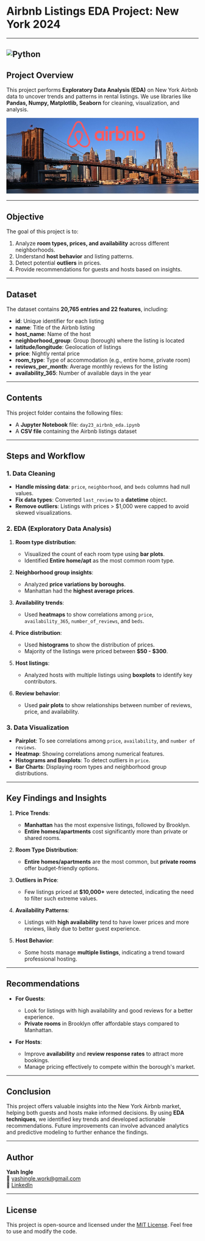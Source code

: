 # Airbnb Listings EDA Project: New York 2024  

---
![Python](https://img.shields.io/badge/Python-Used-blue?logo=python)
---

## Project Overview  
This project performs **Exploratory Data Analysis (EDA)** on New York Airbnb data to uncover trends and patterns in rental listings. We use libraries like **Pandas, Numpy, Matplotlib, Seaborn** for cleaning, visualization, and analysis.  

![](logo.jpg)

---

## Objective  
The goal of this project is to:  
1. Analyze **room types, prices, and availability** across different neighborhoods.  
2. Understand **host behavior** and listing patterns.  
3. Detect potential **outliers** in prices.  
4. Provide recommendations for guests and hosts based on insights.  

---

## Dataset  
The dataset contains **20,765 entries and 22 features**, including:  
- **id**: Unique identifier for each listing  
- **name**: Title of the Airbnb listing  
- **host_name**: Name of the host  
- **neighborhood_group**: Group (borough) where the listing is located  
- **latitude/longitude**: Geolocation of listings  
- **price**: Nightly rental price  
- **room_type**: Type of accommodation (e.g., entire home, private room)  
- **reviews_per_month**: Average monthly reviews for the listing  
- **availability_365**: Number of available days in the year  

---

## Contents  
This project folder contains the following files:  
- A **Jupyter Notebook** file: `day23_airbnb_eda.ipynb`  
- A **CSV file** containing the Airbnb listings dataset  

---

## Steps and Workflow  

### 1. Data Cleaning  
- **Handle missing data**: `price`, `neighborhood`, and `beds` columns had null values.  
- **Fix data types**: Converted `last_review` to a **datetime** object.  
- **Remove outliers**: Listings with prices > $1,000 were capped to avoid skewed visualizations.  

### 2. EDA (Exploratory Data Analysis)  
1. **Room type distribution**:  
   - Visualized the count of each room type using **bar plots**.  
   - Identified **Entire home/apt** as the most common room type.  

2. **Neighborhood group insights**:  
   - Analyzed **price variations by boroughs**.  
   - Manhattan had the **highest average prices**.  

3. **Availability trends**:  
   - Used **heatmaps** to show correlations among `price`, `availability_365`, `number_of_reviews`, and `beds`.  

4. **Price distribution**:  
   - Used **histograms** to show the distribution of prices.  
   - Majority of the listings were priced between **$50 - $300**.  

5. **Host listings**:  
   - Analyzed hosts with multiple listings using **boxplots** to identify key contributors.  

6. **Review behavior**:  
   - Used **pair plots** to show relationships between number of reviews, price, and availability.  

### 3. Data Visualization  
- **Pairplot**: To see correlations among `price`, `availability`, and `number of reviews`.  
- **Heatmap**: Showing correlations among numerical features.  
- **Histograms and Boxplots**: To detect outliers in `price`.  
- **Bar Charts**: Displaying room types and neighborhood group distributions.  

---

## Key Findings and Insights  
1. **Price Trends**:  
   - **Manhattan** has the most expensive listings, followed by Brooklyn.  
   - **Entire homes/apartments** cost significantly more than private or shared rooms.  

2. **Room Type Distribution**:  
   - **Entire homes/apartments** are the most common, but **private rooms** offer budget-friendly options.  

3. **Outliers in Price**:  
   - Few listings priced at **$10,000+** were detected, indicating the need to filter such extreme values.  

4. **Availability Patterns**:  
   - Listings with **high availability** tend to have lower prices and more reviews, likely due to better guest experience.  

5. **Host Behavior**:  
   - Some hosts manage **multiple listings**, indicating a trend toward professional hosting.  

---

## Recommendations  
- **For Guests**:  
   - Look for listings with high availability and good reviews for a better experience.  
   - **Private rooms** in Brooklyn offer affordable stays compared to Manhattan.  

- **For Hosts**:  
   - Improve **availability** and **review response rates** to attract more bookings.  
   - Manage pricing effectively to compete within the borough's market.  

---

## Conclusion  
This project offers valuable insights into the New York Airbnb market, helping both guests and hosts make informed decisions. By using **EDA techniques**, we identified key trends and developed actionable recommendations. Future improvements can involve advanced analytics and predictive modeling to further enhance the findings.  

---

## Author  
**Yash Ingle**  
📧 yashingle.work@gmail.com  
🔗 [LinkedIn](https://www.linkedin.com/in/yashingle24)  

---

## License  
This project is open-source and licensed under the [MIT License](https://opensource.org/licenses/MIT). Feel free to use and modify the code.  

